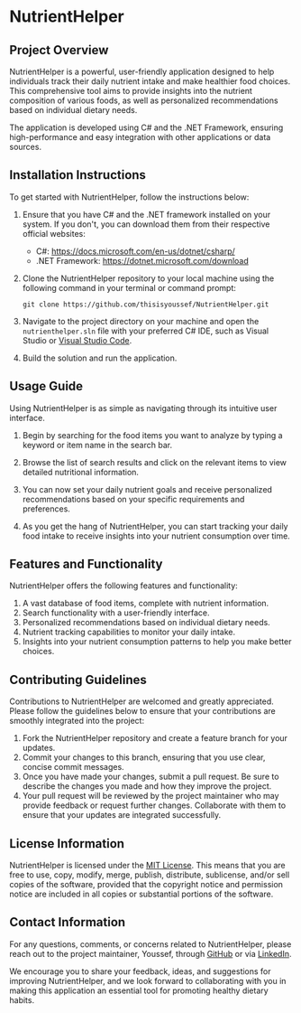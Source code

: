 # NutrientHelper

## Project Overview

NutrientHelper is a powerful, user-friendly application designed to help individuals track their daily nutrient intake and make healthier food choices. This comprehensive tool aims to provide insights into the nutrient composition of various foods, as well as personalized recommendations based on individual dietary needs.

The application is developed using C# and the .NET Framework, ensuring high-performance and easy integration with other applications or data sources.

## Installation Instructions

To get started with NutrientHelper, follow the instructions below:

1. Ensure that you have C# and the .NET framework installed on your system. If you don't, you can download them from their respective official websites:
    - C#: https://docs.microsoft.com/en-us/dotnet/csharp/
    - .NET Framework: https://dotnet.microsoft.com/download

2. Clone the NutrientHelper repository to your local machine using the following command in your terminal or command prompt:
   
   ```
   git clone https://github.com/thisisyoussef/NutrientHelper.git
   ```

3. Navigate to the project directory on your machine and open the `nutrienthelper.sln` file with your preferred C# IDE, such as Visual Studio or [Visual Studio Code](https://code.visualstudio.com/). 

4. Build the solution and run the application.

## Usage Guide

Using NutrientHelper is as simple as navigating through its intuitive user interface. 

1. Begin by searching for the food items you want to analyze by typing a keyword or item name in the search bar.

2. Browse the list of search results and click on the relevant items to view detailed nutritional information.

3. You can now set your daily nutrient goals and receive personalized recommendations based on your specific requirements and preferences.

4. As you get the hang of NutrientHelper, you can start tracking your daily food intake to receive insights into your nutrient consumption over time.

## Features and Functionality

NutrientHelper offers the following features and functionality:

1. A vast database of food items, complete with nutrient information.
2. Search functionality with a user-friendly interface.
3. Personalized recommendations based on individual dietary needs.
4. Nutrient tracking capabilities to monitor your daily intake.
5. Insights into your nutrient consumption patterns to help you make better choices.

## Contributing Guidelines

Contributions to NutrientHelper are welcomed and greatly appreciated. Please follow the guidelines below to ensure that your contributions are smoothly integrated into the project:

1. Fork the NutrientHelper repository and create a feature branch for your updates.
2. Commit your changes to this branch, ensuring that you use clear, concise commit messages.
3. Once you have made your changes, submit a pull request. Be sure to describe the changes you made and how they improve the project.
4. Your pull request will be reviewed by the project maintainer who may provide feedback or request further changes. Collaborate with them to ensure that your updates are integrated successfully.

## License Information

NutrientHelper is licensed under the [MIT License](https://opensource.org/licenses/MIT). This means that you are free to use, copy, modify, merge, publish, distribute, sublicense, and/or sell copies of the software, provided that the copyright notice and permission notice are included in all copies or substantial portions of the software.

## Contact Information

For any questions, comments, or concerns related to NutrientHelper, please reach out to the project maintainer, Youssef, through [GitHub](https://github.com/thisisyoussef) or via [LinkedIn](https://www.linkedin.com/in/youssefdeveloper/).

We encourage you to share your feedback, ideas, and suggestions for improving NutrientHelper, and we look forward to collaborating with you in making this application an essential tool for promoting healthy dietary habits.